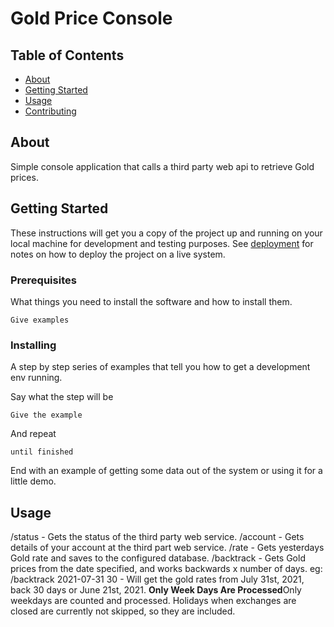 # Gold Price Console

## Table of Contents

- [About](#about)
- [Getting Started](#getting_started)
- [Usage](#usage)
- [Contributing](../CONTRIBUTING.md)

## About <a name = "about"></a>

Simple console application that calls a third party web api to retrieve Gold prices.

## Getting Started <a name = "getting_started"></a>

These instructions will get you a copy of the project up and running on your local machine for development and testing purposes. See [deployment](#deployment) for notes on how to deploy the project on a live system.

### Prerequisites

What things you need to install the software and how to install them.

```
Give examples
```

### Installing

A step by step series of examples that tell you how to get a development env running.

Say what the step will be

```
Give the example
```

And repeat

```
until finished
```

End with an example of getting some data out of the system or using it for a little demo.

## Usage <a name = "usage"></a>
/status - Gets the status of the third party web service.
/account - Gets details of your account at the third part web service.
/rate - Gets yesterdays Gold rate and saves to the configured database.
/backtrack <startDate> <numberOfDays> - Gets Gold prices from the date specified, and works backwards x number of days.
    eg: /backtrack 2021-07-31 30 - Will get the gold rates from July 31st, 2021, back 30 days or June 21st, 2021.
    <b>Only Week Days Are Processed</b>Only weekdays are counted and processed. Holidays when exchanges are closed are 
    currently not skipped, so they are included.
